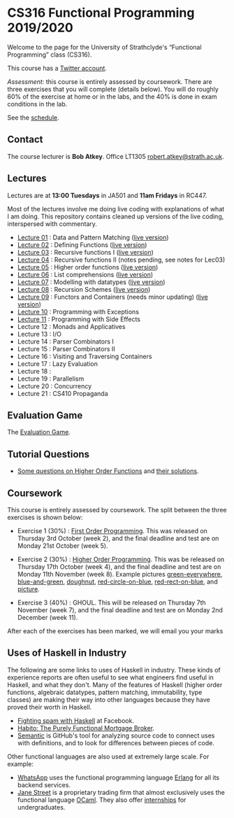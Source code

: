 # CS316 Functional Programming 2019/2020

Welcome to the page for the University of Strathclyde's “Functional Programming” class (CS316).

This course has a [Twitter account](https://twitter.com/StrathCS316).

*Assessment:* this course is entirely assessed by coursework. There are three exercises that you will complete (details below). You will do roughly 60% of the exercise at home or in the labs, and the 40% is done in exam conditions in the lab.

See the [schedule](schedule.txt).

## Contact

The course lecturer is **Bob Atkey**. Office LT1305 [robert.atkey@strath.ac.uk](mailto:robert.atkey@strath.ac.uk).

## Lectures

Lectures are at **13:00 Tuesdays** in JA501 and **11am Fridays** in RC447.

Most of the lectures involve me doing live coding with explanations of what I am doing. This repository contains cleaned up versions of the live coding, interspersed with commentary.

 - [Lecture 01](lectures/Lec01.hs) : Data and Pattern Matching ([live version](lectures/Lec01Live.hs))
 - [Lecture 02](lectures/Lec02.hs) : Defining Functions ([live version](lectures/Lec02Live.hs))
 - [Lecture 03](lectures/Lec03.hs) : Recursive functions I ([live version](lectures/Lec03Live.hs))
 - [Lecture 04](lectures/Lec04.hs) : Recursive functions II (notes pending, see notes for Lec03)
 - [Lecture 05](lectures/Lec05.hs) : Higher order functions ([live version](lectures/Lec05Live.hs))
 - [Lecture 06](lectures/Lec06.hs) : List comprehensions ([live version](lectures/Lec06Live.hs))
 - [Lecture 07](lectures/Lec07.hs) : Modelling with datatypes ([live version](lectures/Lec07Live.hs))
 - [Lecture 08](lectures/Lec08.hs) : Recursion Schemes ([live version](lectures/Lec08Live.hs))
 - [Lecture 09](lectures/Lec09.hs) : Functors and Containers (needs minor updating) ([live version](lectures/Lec09Live.hs))
 - [Lecture 10](lectures/Lec10.hs) : Programming with Exceptions
 - [Lecture 11](lectures/Lec11.hs) : Programming with Side Effects
 - Lecture 12 : Monads and Applicatives
 - Lecture 13 : I/O
 - Lecture 14 : Parser Combinators I
 - Lecture 15 : Parser Combinators II
 - Lecture 16 : Visiting and Traversing Containers
 - Lecture 17 : Lazy Evaluation
 - Lecture 18 :
 - Lecture 19 : Parallelism
 - Lecture 20 : Concurrency
 - Lecture 21 : CS410 Propaganda

## Evaluation Game

The [Evaluation Game](https://personal.cis.strath.ac.uk/robert.atkey/terms.html).

## Tutorial Questions

- [Some questions on Higher Order Functions](tutorials/HOFQuestions.hs) and [their solutions](tutorials/HOFSolutions.hs).

## Coursework

This course is entirely assessed by coursework. The split between the three exercises is shown below:

- Exercise 1 (30%) : [First Order Programming](exercises/Ex1.hs). This was released on Thursday 3rd October (week 2), and the final deadline and test are on Monday 21st October (week 5).

- Exercise 2 (30%) : [Higher Order Programming](exercises/Ex2.hs). This was be released on Thursday 17th October (week 4), and the final deadline and test are on Monday 11th November (week 8). Example pictures [green-everywhere](exercises/green-everywhere.bmp), [blue-and-green](exercises/blue-and-green.bmp), [doughnut](exercises/doughnut.bmp), [red-circle-on-blue](exercises/red-circle-on-blue.bmp), [red-rect-on-blue](exercises/red-rect-on-blue.bmp), and [picture](exercises/picture.bmp).

- Exercise 3 (40%) : GHOUL. This will be released on Thursday 7th November (week 7), and the final deadline and test are on Monday 2nd December (week 11).

After each of the exercises has been marked, we will email you your marks

## Uses of Haskell in Industry

The following are some links to uses of Haskell in industry. These kinds of experience reports are often useful to see what engineers find useful in Haskell, and what they don't. Many of the features of Haskell (higher order functions, algebraic datatypes, pattern matching, immutability, type classes) are making their way into other languages because they have proved their worth in Haskell.

- [Fighting spam with Haskell](https://engineering.fb.com/security/fighting-spam-with-haskell/) at Facebook.
- [Habito: The Purely Functional Mortgage Broker](https://www.infoq.com/presentations/habito-mortgage-broker/).
- [Semantic](https://github.com/github/semantic/) is GitHub's tool for analyzing source code to connect uses with definitions, and to look for differences between pieces of code.

Other functional languages are also used at extremely large scale. For example:

- [WhatsApp](https://www.wired.com/2015/09/whatsapp-serves-900-million-users-50-engineers/) uses the functional programming language [Erlang](https://www.erlang.org/) for all its backend services.
- [Jane Street](https://www.janestreet.com/technology/) is a proprietary trading firm that almost exclusively uses the functional language [OCaml](https://www.ocaml.org/). They also offer [internships](https://www.janestreet.com/join-jane-street/internships/) for undergraduates.
